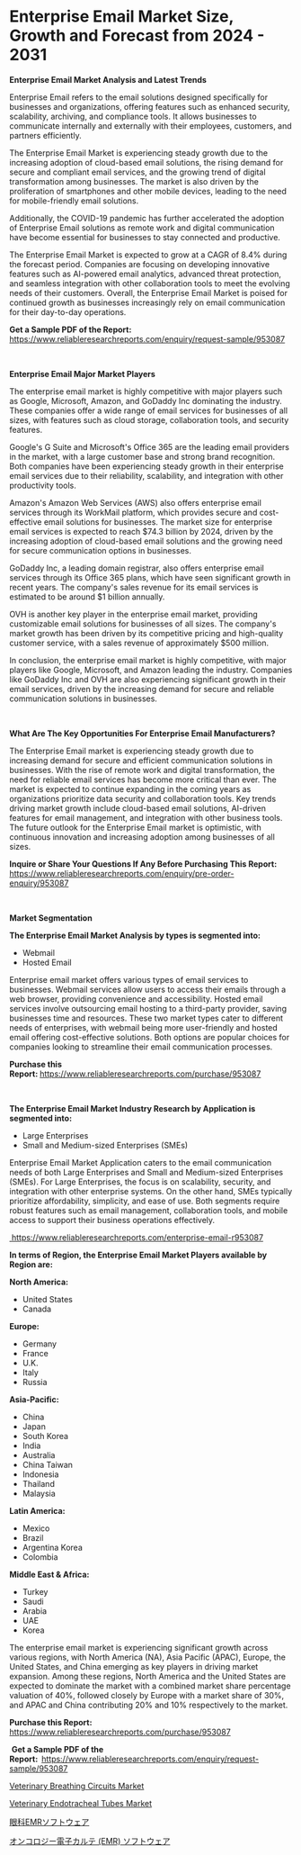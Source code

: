 <p><h1>Enterprise Email Market Size, Growth and Forecast from 2024 - 2031</h1></p><p><strong>Enterprise Email Market Analysis and Latest Trends</strong></p>
<p><p>Enterprise Email refers to the email solutions designed specifically for businesses and organizations, offering features such as enhanced security, scalability, archiving, and compliance tools. It allows businesses to communicate internally and externally with their employees, customers, and partners efficiently.</p><p>The Enterprise Email Market is experiencing steady growth due to the increasing adoption of cloud-based email solutions, the rising demand for secure and compliant email services, and the growing trend of digital transformation among businesses. The market is also driven by the proliferation of smartphones and other mobile devices, leading to the need for mobile-friendly email solutions.</p><p>Additionally, the COVID-19 pandemic has further accelerated the adoption of Enterprise Email solutions as remote work and digital communication have become essential for businesses to stay connected and productive.</p><p>The Enterprise Email Market is expected to grow at a CAGR of 8.4% during the forecast period. Companies are focusing on developing innovative features such as AI-powered email analytics, advanced threat protection, and seamless integration with other collaboration tools to meet the evolving needs of their customers. Overall, the Enterprise Email Market is poised for continued growth as businesses increasingly rely on email communication for their day-to-day operations.</p></p>
<p><strong>Get a Sample PDF of the Report:&nbsp;</strong> <a href="https://www.reliableresearchreports.com/enquiry/request-sample/953087">https://www.reliableresearchreports.com/enquiry/request-sample/953087</a></p>
<p>&nbsp;</p>
<p><strong>Enterprise Email Major Market Players</strong></p>
<p><p>The enterprise email market is highly competitive with major players such as Google, Microsoft, Amazon, and GoDaddy Inc dominating the industry. These companies offer a wide range of email services for businesses of all sizes, with features such as cloud storage, collaboration tools, and security features. </p><p>Google's G Suite and Microsoft's Office 365 are the leading email providers in the market, with a large customer base and strong brand recognition. Both companies have been experiencing steady growth in their enterprise email services due to their reliability, scalability, and integration with other productivity tools.</p><p>Amazon's Amazon Web Services (AWS) also offers enterprise email services through its WorkMail platform, which provides secure and cost-effective email solutions for businesses. The market size for enterprise email services is expected to reach $74.3 billion by 2024, driven by the increasing adoption of cloud-based email solutions and the growing need for secure communication options in businesses.</p><p>GoDaddy Inc, a leading domain registrar, also offers enterprise email services through its Office 365 plans, which have seen significant growth in recent years. The company's sales revenue for its email services is estimated to be around $1 billion annually.</p><p>OVH is another key player in the enterprise email market, providing customizable email solutions for businesses of all sizes. The company's market growth has been driven by its competitive pricing and high-quality customer service, with a sales revenue of approximately $500 million.</p><p>In conclusion, the enterprise email market is highly competitive, with major players like Google, Microsoft, and Amazon leading the industry. Companies like GoDaddy Inc and OVH are also experiencing significant growth in their email services, driven by the increasing demand for secure and reliable communication solutions in businesses.</p></p>
<p>&nbsp;</p>
<p><strong>What Are The Key Opportunities For Enterprise Email Manufacturers?</strong></p>
<p><p>The Enterprise Email market is experiencing steady growth due to increasing demand for secure and efficient communication solutions in businesses. With the rise of remote work and digital transformation, the need for reliable email services has become more critical than ever. The market is expected to continue expanding in the coming years as organizations prioritize data security and collaboration tools. Key trends driving market growth include cloud-based email solutions, AI-driven features for email management, and integration with other business tools. The future outlook for the Enterprise Email market is optimistic, with continuous innovation and increasing adoption among businesses of all sizes.</p></p>
<p><strong>Inquire or Share Your Questions If Any Before Purchasing This Report:</strong> <a href="https://www.reliableresearchreports.com/enquiry/pre-order-enquiry/953087">https://www.reliableresearchreports.com/enquiry/pre-order-enquiry/953087</a></p>
<p>&nbsp;</p>
<p><strong>Market Segmentation</strong></p>
<p><strong>The Enterprise Email Market Analysis by types is segmented into:</strong></p>
<p><ul><li>Webmail</li><li>Hosted Email</li></ul></p>
<p><p>Enterprise email market offers various types of email services to businesses. Webmail services allow users to access their emails through a web browser, providing convenience and accessibility. Hosted email services involve outsourcing email hosting to a third-party provider, saving businesses time and resources. These two market types cater to different needs of enterprises, with webmail being more user-friendly and hosted email offering cost-effective solutions. Both options are popular choices for companies looking to streamline their email communication processes.</p></p>
<p><strong>Purchase this Report:&nbsp;</strong><a href="https://www.reliableresearchreports.com/purchase/953087">https://www.reliableresearchreports.com/purchase/953087</a></p>
<p>&nbsp;</p>
<p><strong>The Enterprise Email Market Industry Research by Application is segmented into:</strong></p>
<p><ul><li>Large Enterprises</li><li>Small and Medium-sized Enterprises (SMEs)</li></ul></p>
<p><p>Enterprise Email Market Application caters to the email communication needs of both Large Enterprises and Small and Medium-sized Enterprises (SMEs). For Large Enterprises, the focus is on scalability, security, and integration with other enterprise systems. On the other hand, SMEs typically prioritize affordability, simplicity, and ease of use. Both segments require robust features such as email management, collaboration tools, and mobile access to support their business operations effectively.</p></p>
<p><a href="https://www.reliableresearchreports.com/enterprise-email-r953087">&nbsp;https://www.reliableresearchreports.com/enterprise-email-r953087</a></p>
<p><strong>In terms of Region, the Enterprise Email Market Players available by Region are:</strong></p>
<p>
    <p> <strong> North America: </strong>
        <ul>
            <li>United States</li>
            <li>Canada</li>
        </ul>
        </p> 
    <p> <strong> Europe: </strong>
        <ul>
            <li>Germany</li>
            <li>France</li>
            <li>U.K.</li>
            <li>Italy</li>
            <li>Russia</li>
        </ul>
        </p> 
    <p> <strong> Asia-Pacific: </strong>
        <ul>
            <li>China</li>
            <li>Japan</li>
            <li>South Korea</li>
            <li>India</li>
            <li>Australia</li>
            <li>China Taiwan</li>
            <li>Indonesia</li>
            <li>Thailand</li>
            <li>Malaysia</li>
        </ul>
        </p> 
    <p> <strong> Latin America: </strong>
        <ul>
            <li>Mexico</li>
            <li>Brazil</li>
            <li>Argentina Korea</li>
            <li>Colombia</li>
        </ul>
        </p> 
    <p> <strong> Middle East & Africa: </strong>
        <ul>
            <li>Turkey</li>
            <li>Saudi</li>
            <li>Arabia</li>
            <li>UAE</li>
            <li>Korea</li>
        </ul>
    </p>
    </p>
<p><p>The enterprise email market is experiencing significant growth across various regions, with North America (NA), Asia Pacific (APAC), Europe, the United States, and China emerging as key players in driving market expansion. Among these regions, North America and the United States are expected to dominate the market with a combined market share percentage valuation of 40%, followed closely by Europe with a market share of 30%, and APAC and China contributing 20% and 10% respectively to the market.</p></p>
<p><strong>Purchase this Report: </strong><a href="https://www.reliableresearchreports.com/purchase/953087">https://www.reliableresearchreports.com/purchase/953087</a></p>
<p>&nbsp;<strong>Get a Sample PDF of the Report:&nbsp;&nbsp;</strong><a href="https://www.reliableresearchreports.com/enquiry/request-sample/953087">https://www.reliableresearchreports.com/enquiry/request-sample/953087</a></p>
<p><strong></strong></p>
<p><p><a href="https://github.com/gladysalidde/Market-Research-Report-List-1/blob/main/veterinary-breathing-circuits-market.md">Veterinary Breathing Circuits Market</a></p><p><a href="https://github.com/labibmmn112/Market-Research-Report-List-1/blob/main/veterinary-endotracheal-tubes-market.md">Veterinary Endotracheal Tubes Market</a></p><p><a href="https://github.com/mm14022023/Market-Research-Report-List-2/blob/main/9249029173043.md">眼科EMRソフトウェア</a></p><p><a href="https://github.com/NikitaBruen/Market-Research-Report-List-1/blob/main/5277159173044.md">オンコロジー電子カルテ (EMR) ソフトウェア</a></p></p>